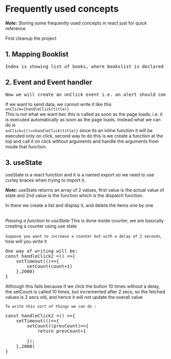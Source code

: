 # Frequently used concepts

**_Note:_** Storing some frequently used concepts in react just for quick reference

<p> First cleanup the project</p>


## 1. Mapping Booklist
<pre>
Index is showing list of books, where bookslist is declared in <i>BookList</i> component which is using <i>card</i> component.
</pre>

## 2. Event and Event handler
<pre>
Now we will create an onClick event i.e. an alert should come up and show that a click was made, it is deployed inside <i>BookList.js</i>
</pre>
If we want to send data, we cannot write it like this <br/>
<code>onClick={handleClick(title)}</code><br/>
This is not what we want bec this is called as soon as the page loads, i.e. it is executed automatically as soon as the page loads. Instead what we can do is<br/>
<code>onClick={()=>handleClick(title)}</code>
since its an inline function it will be executed only on click, second way to do this is we create a function at the top and call it on click without arguments and handle the arguments from inside that function.

## 3. useState
<p> useState is a react function and it is a named export so we need to use curley braces when trying to import it.</p>

**_Note:_** useState returns an array of 2 values, first value is the actual value of state and 2nd value is the function which is the dispatch function.
<p>In there we create a list and display it, and delete the items one by one</p>
<br/>
<i>Passing a function to useState</i> This is done inside counter, we are basically creating a counter using use state
<br/>

`Suppose you want to increase a counter but with a delay of 2 seconds`, how will you write it

<pre>
One way of writing will be:
const handleClick2 =() =>{
    setTimeout(()=>{
        setCount(count+1)
    },2000)
}
</pre>

Although this fails because if we click the button 10 times without a delay, the setCount is called 10 times, but incremented after 2 secs, so the fetched values is 2 secs old, and hence it will not update the overall value

` To write this sort of things we can do : `
<pre>
const handleClick2 =() =>{
    setTimeout(()=>{
        setCount((prevCount)=>{
            return prevCount+1
        
        });
    },2000)
}
</pre>